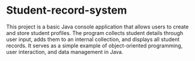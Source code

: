 # Student-record-system
This project is a basic Java console application that allows users to create and store student profiles. The program collects student details through user input, adds them to an internal collection, and displays all student records. It serves as a simple example of object-oriented programming, user interaction, and data management in Java.

